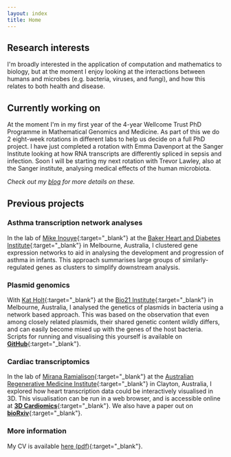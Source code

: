 ```yaml
---
layout: index
title: Home
---
```


## Research interests

I'm broadly interested in the application of computation and mathematics to biology, but at the moment I enjoy looking at the interactions between humans and microbes (e.g. bacteria, viruses, and fungi), and how this relates to both health and disease.

## Currently working on

At the moment I'm in my first year of the 4-year Wellcome Trust PhD Programme in Mathematical Genomics and Medicine. As part of this we do 2 eight-week rotations in different labs to help us decide on a full PhD project. I have just completed a rotation with Emma Davenport at the Sanger Institute looking at how RNA transcripts are differently spliced in sepsis and infection. Soon I will be starting my next rotation with Trevor Lawley, also at the Sanger institute, analysing medical effects of the human microbiota.

*Check out my [blog](/blog/) for more details on these.*

## Previous projects

### Asthma transcription network analyses
In the lab of [Mike Inouye](http://www.inouyelab.org/){:target="_blank"} at the [Baker Heart and Diabetes Institute](https://baker.edu.au/){:target="_blank"} in Melbourne, Australia, I clustered gene expression networks to aid in analysing the development and progression of asthma in infants.
This approach summarises large groups of similarly-regulated genes as clusters to simplify downstream analysis.


### Plasmid genomics
With [Kat Holt](https://holtlab.net/){:target="_blank"} at the [Bio21 Institute](https://www.bio21.unimelb.edu.au/){:target="_blank"} in Melbourne, Australia, I analysed the genetics of plasmids in bacteria using a network based approach.
This was based on the observation that even among closely related plasmids, their shared genetic content wildly differs, and can easily become mixed up with the genes of the host bacteria.
Scripts for running and visualising this yourself is available on [__GitHub__](https://github.com/atokolyi/PlasCliques){:target="_blank"}.

### Cardiac transcriptomics
In the lab of [Mirana Ramialison](https://www.armi.org.au/our-groups/ramialison-group/){:target="_blank"} at the [Australian Regenerative Medicine Institute](https://www.armi.org.au/){:target="_blank"} in Clayton, Australia, I explored how heart transcription data could be interactively visualised in 3D.
This visualisation can be run in a web browser, and is accessible online at [__3D Cardiomics__](http://3d-cardiomics.erc.monash.edu.au/){:target="_blank"}.
We also have a paper out on [__bioRxiv__](https://www.biorxiv.org/content/10.1101/792002v1){:target="_blank"}.

### More information

My CV is available [here (pdf)](AlexTokolyi_CV.pdf){:target="_blank"}.